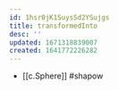 ```yaml
---
id: 1hsr0jK1SuysSd2YSujgs
title: transformedInto
desc: ''
updated: 1671318839007
created: 1641772226282
---
```




- [[c.Sphere]] #shapow
